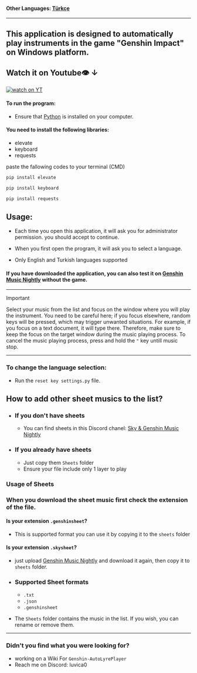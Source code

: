 #### Other Languages: [Türkçe](https://github.com/MERT-CKR/Genshin-AutoLyrePlayer/blob/main/README-TR.md)

---
## This application is designed to automatically play instruments in the game "Genshin Impact" on Windows platform.

## Watch it on Youtube👁️ ↓
[![watch on YT](https://i3.ytimg.com/vi/gg87Hzbvlx4/maxresdefault.jpg)](https://www.youtube.com/watch?v=gg87Hzbvlx4)



#### To run the program:
* Ensure that [Python](https://www.python.org) is installed on your computer.
#### You need to install the following libraries:
* elevate
* keyboard
* requests

paste the fallowing codes to your terminal (CMD)

```cmd
pip install elevate
```

```cmd
pip install keyboard
```

```cmd
pip install requests
```

## Usage:

* Each time you open this application, it will ask you for administrator permission. you should accept to continue.

* When you first open the program, it will ask you to select a language.

* Only English and Turkish languages supported




#### If you have downloaded the application, you can also test it on [Genshin Music Nightly](https://specy.github.io/genshinMusic/) without the game.


---

> [!IMPORTANT]
> Select your music from the list and focus on the window where you will play the instrument. You need to be careful here; if you focus elsewhere, random keys will be pressed, which may trigger unwanted situations.
For example, if you focus on a text document, it will type there. Therefore, make sure to keep the focus on the target window during the music playing process. To cancel the music playing process, press and hold the `"` key untill music stop.

---
### To change the language selection:
* Run the `reset key settings.py` file.

## How to add other sheet musics to the list?

* ### If you don't have sheets
    * You can find sheets in this Discord chanel: [Sky & Genshin Music Nightly](https://discord.ggArsf65YYHq)

* ### If you already have sheets 
    * Just copy them `Sheets` folder
    * Ensure your file include only 1 layer to play
### Usage of Sheets

### When you download the sheet music first check the extension of the file.

#### Is your extension  `.genshinsheet`?
* This is supported format you can use it by copying it to the `sheets` folder
#### Is your extension  `.skysheet`?
* just upload [Genshin Music Nightly](https://specy.github.io/genshinMusic) and download it again, then copy it to `sheets` folder.


* ### Supported Sheet formats
    * `.txt`
    * `.json`
    * `.genshinsheet`
    


* The `Sheets` folder contains the music in the list. If you wish, you can rename or remove them.


---
### Didn't you find what you were looking for?
* working on a Wiki For `Genshin-AutoLyrePlayer`
* Reach me on Discord: luvica0


